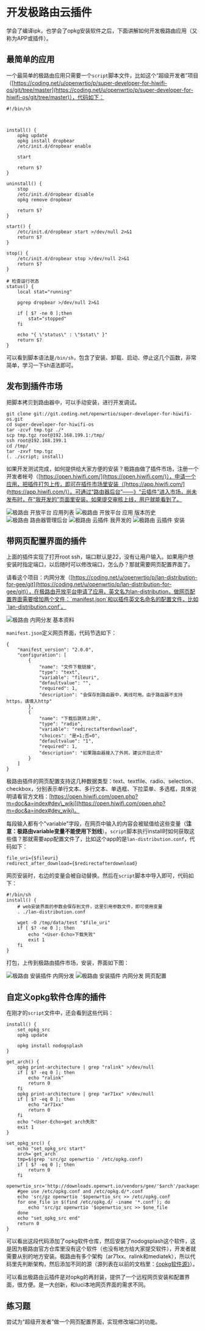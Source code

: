 # 开发极路由云插件

学会了编译ipk，也学会了opkg安装软件之后，下面讲解如何开发极路由应用（又称为APP或插件）。

## 最简单的应用

一个最简单的极路由应用只需要一个`script`脚本文件，比如这个“超级开发者”项目（[https://coding.net/u/openwrtio/p/super-developer-for-hiwifi-os/git/tree/master](https://coding.net/u/openwrtio/p/super-developer-for-hiwifi-os/git/tree/master)），代码如下：

```
#!/bin/sh



install() {
    opkg update
    opkg install dropbear
    /etc/init.d/dropbear enable

    start

    return $?
}

uninstall() {
    stop
    /etc/init.d/dropbear disable
    opkg remove dropbear

    return $?
}

start() {
    /etc/init.d/dropbear start >/dev/null 2>&1
    return $?
}

stop() {
    /etc/init.d/dropbear stop >/dev/null 2>&1
    return $?
}

# 检查运行状态
status() {
    local stat="running"

    pgrep dropbear >/dev/null 2>&1

    if [ $? -ne 0 ];then
        stat="stopped"
    fi

    echo "{ \"status\" : \"$stat\" }"
    return $?
}
```

可以看到脚本语法是`/bin/sh`，包含了安装、卸载、启动、停止这几个函数，非常简单，学习一下sh语法即可。

## 发布到插件市场

把脚本拷贝到路由器中，可以手动安装，进行开发调试。

```
git clone git://git.coding.net/openwrtio/super-developer-for-hiwifi-os.git
cd super-developer-for-hiwifi-os
tar -zcvf tmp.tgz ./*
scp tmp.tgz root@192.168.199.1:/tmp/
ssh root@192.168.199.1
cd /tmp/
tar -zxvf tmp.tgz
(. ./script; install)
```

如果开发测试完成，如何提供给大家方便的安装？极路由做了插件市场，注册一个开发者帐号（[https://open.hiwifi.com/](https://open.hiwifi.com/)），申请一个应用，把插件打包上传，即可在插件市场里安装（[https://app.hiwifi.com/](https://app.hiwifi.com/)）。可通过“路由器后台”——》“云插件”进入市场，尚未发布时，在“我开发的”页面里安装。如果提交审核上线，用户就能看到了。

![极路由 开放平台 应用列表](images/gee-open-platform-myapp.png)
![极路由 开放平台 应用 版本历史](images/gee-open-platform-myapp-version.png)
![极路由 路由器管理后台](images/gee-local-web-admin.png)
![极路由 云插件 我开发的](images/gee-appstore-myapp.png)
![极路由 云插件 安装](images/gee-appstore-myapp-install.png)

## 带网页配置界面的插件

上面的插件实现了打开root ssh，端口默认是22，没有让用户输入。如果用户想安装时指定端口，以后随时可以修改端口，怎么办？那就需要网页配置界面了。

请看这个项目：内网分发（[https://coding.net/u/openwrtio/p/lan-distribution-for-gee/git](https://coding.net/u/openwrtio/p/lan-distribution-for-gee/git)），在极路由开放平台申请了应用，英文名为lan-distribution，做网页配置界面需要增加两个文件：`manifest.json`和以插件英文名命名的配置文件，比如`lan-distribution.conf`。

![极路由 内网分发 基本资料](images/gee-open-platform-lan-distribution-detail.png)

`manifest.json`定义网页界面，代码节选如下：

```
{
    "manifest_version": "2.0.0",
    "configuration": [
        {
            "name": "文件下载链接",
            "type": "text",
            "variable": "fileuri",
            "defaultvalue": "",
            "required": 1,
            "description": "会保存到路由器中，离线可用。由于路由器不支持https，请填入http"
        },
        {
            "name": "下载后跳转上网",
            "type": "radio",
            "variable": "redirectafterdownload",
            "choices": "是=1;否=0",
            "defaultvalue": "1",
            "required": 1,
            "description": "如果路由器接入了外网，建议开启此项"
        }
    ]
}
```

极路由插件的网页配置支持这几种数据类型：text、textfile、radio、selection、checkbox，分别表示单行文本、多行文本、单选框、下拉菜单、多选框，具体说明请看官方文档：[https://open.hiwifi.com/open.php?m=doc&a=index#dev\_wiki](https://open.hiwifi.com/open.php?m=doc&a=index#dev_wiki)。

每段输入都有个"variable"字段，在网页中输入的内容会被赋值给这些变量（**注意：极路由variable变量不能使用下划线**）。`script`脚本执行install时如何获取这些值？那就需要app配置文件了，比如这个app的是`lan-distribution.conf`，代码如下：

```
file_uri={$fileuri}
redirect_after_download={$redirectafterdownload}
```

网页安装时，右边的变量会被自动替换。然后在`script`脚本中导入即可，代码如下：

```
#!/bin/sh
install() {
    # web安装界面的参数会保存到文件，这里引用参数文件，即可使用变量
    . ./lan-distribution.conf
    
    wget -O /tmp/data/test "$file_uri"
    if [ $? -ne 0 ]; then
        echo "<User-Echo>下载失败"
        exit 1
    fi
}
```

打包，上传到极路由插件市场，安装，界面如下图：

![极路由 安装插件 内网分发](images/gee-install-app-lan-distribution.png)
![极路由 安装插件 内网分发 网页配置](images/gee-install-app-lan-distribution-web-config.png)

## 自定义opkg软件仓库的插件

在刚才的`script`文件中，还会看到这些代码：

```
install() {
    set_opkg_src
    opkg update

    opkg install nodogsplash
}

get_arch() {
    opkg print-architecture | grep "ralink" >/dev/null
    if [ $? -eq 0 ]; then
        echo "ralink"
        return 0
    fi
    opkg print-architecture | grep "ar71xx" >/dev/null
    if [ $? -eq 0 ]; then
        echo "ar71xx"
        return 0
    fi
    echo "<User-Echo>get arch失败"
    exit 1
}

set_opkg_src() {
    echo "set_opkg_src start"
    arch=`get_arch`
    tmp=$(grep 'src/gz openwrtio ' /etc/opkg.conf)
    if [ $? -eq 0 ]; then
        return 0
    fi
    openwrtio_src='http://downloads.openwrt.io/vendors/gee/'$arch'/packages'
    #gee use /etc/opkg.conf and /etc/opkg.d/*.conf
    echo 'src/gz openwrtio '$openwrtio_src >> /etc/opkg.conf
    for one_file in $(find /etc/opkg.d/ -iname '*.conf'); do
        echo 'src/gz openwrtio '$openwrtio_src >> $one_file
    done
    echo "set_opkg_src end"
    return 0
}
```

可以看出这段代码添加了opkg软件仓库，然后安装了nodogsplash这个软件，这是因为极路由官方仓库里没有这个软件（也没有地方给大家提交软件），开发者就需要从别的地方安装。极路由有多个架构（ar71xx、ralink和mediatek），所以代码里先判断架构，然后添加不同的源（源列表在以前的文档里：[《opkg软件源》](/docs/opkg/#gee-ralink-opkg-j1s-j2-j3)）。

可以看出极路由云插件是对opkg的再封装，提供了一个远程网页安装和配置界面，很方便。是一大创新，和luci本地网页界面的需求不同。

## 练习题

尝试为“超级开发者”做一个网页配置界面，实现修改端口的功能。

<!-- 多说评论框 start -->
<div class="ds-thread" data-thread-key="docs-create-gee-app" data-title="开发极路由云插件" data-url="http://openwrt.io/docs/create-gee-app/"></div>
<!-- 多说评论框 end -->

